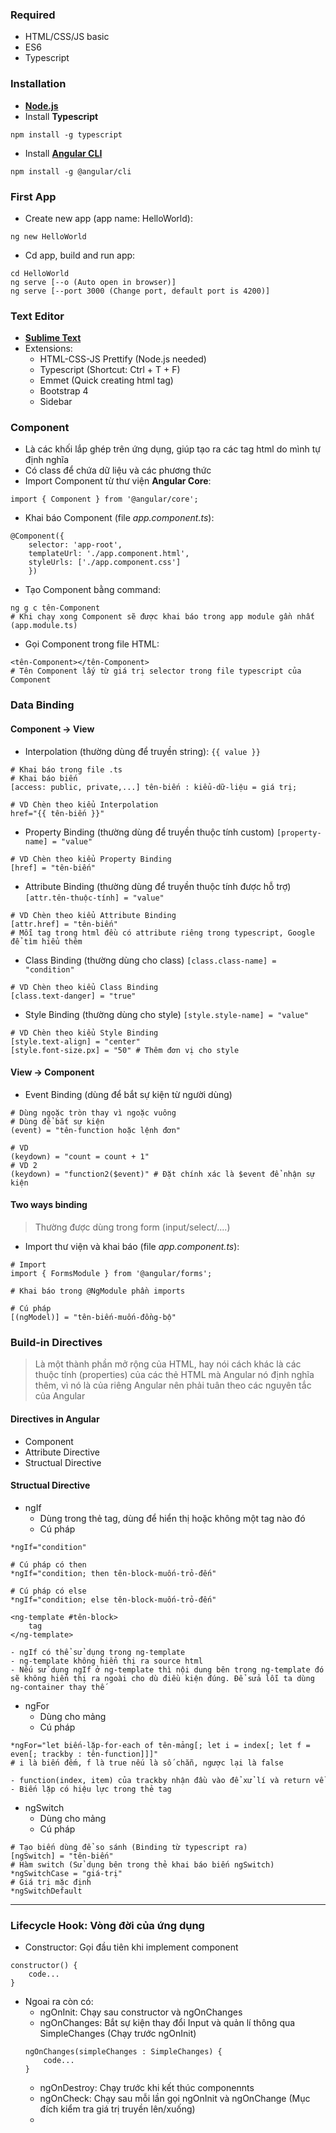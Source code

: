 ### Required
- HTML/CSS/JS basic
- ES6
- Typescript

### Installation
- [**Node.js**](https://nodejs.org/en/)
- Install **Typescript**
```
npm install -g typescript
```
- Install [**Angular CLI**](https://github.com/angular/angular-cli)
```
npm install -g @angular/cli 
```

### First App
- Create new app (app name: HelloWorld):
```
ng new HelloWorld
```
- Cd app, build and run app:
```
cd HelloWorld
ng serve [--o (Auto open in browser)]
ng serve [--port 3000 (Change port, default port is 4200)]
```

### Text Editor
- [**Sublime Text**](https://www.sublimetext.com/3)
- Extensions: 
	- HTML-CSS-JS Prettify (Node.js needed)
	- Typescript (Shortcut: Ctrl + T + F)
	- Emmet (Quick creating html tag)
	- Bootstrap 4
	- Sidebar

### Component
- Là các khối lắp ghép trên ứng dụng, giúp tạo ra các tag html do mình tự định nghĩa
- Có class để chứa dữ liệu và các phương thức
- Import Component từ thư viện **Angular Core**:
```
import { Component } from '@angular/core';
```
- Khai báo Component (file *app.component.ts*):
```
@Component({
	selector: 'app-root',
	templateUrl: './app.component.html',
	styleUrls: ['./app.component.css']
	})
```
- Tạo Component bằng command:
```
ng g c tên-Component
# Khi chạy xong Component sẽ được khai báo trong app module gần nhất (app.module.ts)
```
- Gọi Component trong file HTML:
```
<tên-Component></tên-Component>
# Tên Component lấy từ giá trị selector trong file typescript của Component
```

### Data Binding
#### Component -> View
- Interpolation (thường dùng để truyền string): `{{ value }}`
```
# Khai báo trong file .ts
# Khai báo biến
[access: public, private,...] tên-biến : kiểu-dữ-liệu = giá trị;

# VD Chèn theo kiểu Interpolation
href="{{ tên-biến }}"
```
- Property Binding (thường dùng để truyền thuộc tính custom) `[property-name] = "value"`
```
# VD Chèn theo kiểu Property Binding
[href] = "tên-biến" 
```
- Attribute Binding (thường dùng để truyền thuộc tính được hỗ trợ) `[attr.tên-thuộc-tính] = "value"`
```
# VD Chèn theo kiểu Attribute Binding
[attr.href] = "tên-biến"
# Mỗi tag trong html đều có attribute riêng trong typescript, Google để tìm hiểu thêm
```
- Class Binding (thường dùng cho class) `[class.class-name] = "condition"`
```
# VD Chèn theo kiểu Class Binding
[class.text-danger] = "true"
```
- Style Binding (thường dùng cho style) `[style.style-name] = "value"`
```
# VD Chèn theo kiểu Style Binding
[style.text-align] = "center"
[style.font-size.px] = "50" # Thêm đơn vị cho style
```

#### View -> Component
- Event Binding (dùng để bắt sự kiện từ người dùng)
```
# Dùng ngoặc tròn thay vì ngoặc vuông
# Dùng để bắt sự kiện
(event) = "tên-function hoặc lệnh đơn"

# VD
(keydown) = "count = count + 1"
# VD 2
(keydown) = "function2($event)" # Đặt chính xác là $event để nhận sự kiện
```

#### Two ways binding
> Thường được dùng trong form (input/select/....)

- Import thư viện và khai báo (file *app.component.ts*):
```
# Import
import { FormsModule } from '@angular/forms';

# Khai báo trong @NgModule phần imports

# Cú pháp
[(ngModel)] = "tên-biến-muốn-đồng-bộ"
```

### Build-in Directives
> Là một thành phần mở rộng của HTML, hay nói cách khác là các thuộc tính (properties) của các thẻ HTML mà Angular nó định nghĩa thêm, vì nó là của riêng Angular nên phải tuân theo các nguyên tắc của Angular

#### Directives in Angular
- Component
- Attribute Directive
- Structual Directive

#### Structual Directive
-  ngIf
	- Dùng trong thẻ tag, dùng để hiển thị hoặc không một tag nào đó 
	- Cú pháp
```
*ngIf="condition"

# Cú pháp có then
*ngIf="condition; then tên-block-muốn-trỏ-đến"

# Cú pháp có else
*ngIf="condition; else tên-block-muốn-trỏ-đến"

<ng-template #tên-block>
	tag
</ng-template>
```
	- ngIf có thể sử dụng trong ng-template
	- ng-template không hiển thị ra source html
	- Nếu sử dụng ngIf ở ng-template thì nội dung bên trong ng-template đó sẽ không hiển thị ra ngoài cho dù điều kiện đúng. Để sửa lỗi ta dùng ng-container thay thế
- ngFor
	- Dùng cho mảng
	- Cú pháp
```
*ngFor="let biến-lặp-for-each of tên-mảng[; let i = index[; let f = even[; trackby : tên-function]]]"
# i là biến đếm, f là true nếu là số chẵn, ngược lại là false
```
	- function(index, item) của trackby nhận đầu vào để xử lí và return về
	- Biến lặp có hiệu lực trong thẻ tag
- ngSwitch
	- Dùng cho mảng
	- Cú pháp
```
# Tạo biến dùng để so sánh (Binding từ typescript ra)
[ngSwitch] = "tên-biến"
# Hàm switch (Sử dụng bên trong thẻ khai báo biến ngSwitch)
*ngSwitchCase = "giá-trị"
# Giá trị mặc định
*ngSwitchDefault
```

---

### Lifecycle Hook: Vòng đời của ứng dụng
- Constructor: Gọi đầu tiên khi implement component
```
constructor() {
	code...
}
```
- Ngoai ra còn có:
	- ngOnInit: Chạy sau constructor và ngOnChanges
	- ngOnChanges: Bắt sự kiện thay đổi Input và quản lí thông qua SimpleChanges (Chạy trước ngOnInit)
	```
	ngOnChanges(simpleChanges : SimpleChanges) {
		code...
	}
	```
	- ngOnDestroy: Chạy trước khi kết thúc componennts
	- ngOnCheck: Chạy sau mỗi lần gọi ngOnInit và ngOnChange (Mục đích kiểm tra giá trị truyền lên/xuống)
	- 